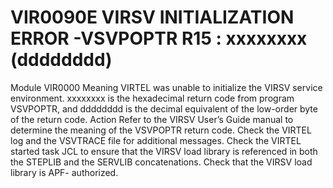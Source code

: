 # VIR0090E VIRSV INITIALIZATION ERROR -VSVPOPTR R15 : xxxxxxxx (dddddddd)
Module
    	VIR0000
Meaning
    VIRTEL was unable to initialize the VIRSV service environment. xxxxxxxx is the hexadecimal return code from program VSVPOPTR, and dddddddd is the decimal equivalent of the low-order byte of the return code.
Action
    Refer to the VIRSV User’s Guide manual to determine the meaning of the VSVPOPTR return code. Check the VIRTEL log and the VSVTRACE file for additional messages. Check the VIRTEL started task JCL to ensure that the VIRSV load library is referenced in both the STEPLIB and the SERVLIB concatenations. Check that the VIRSV load library is APF- authorized.
